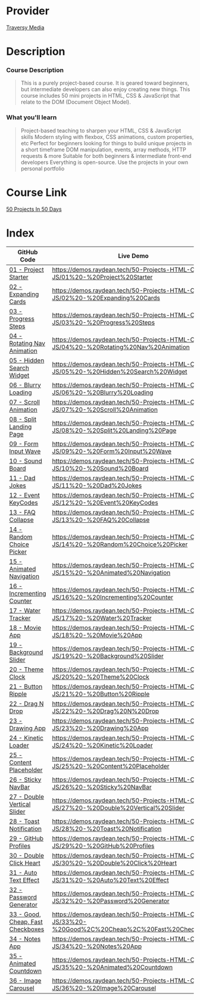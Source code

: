 # Provider

[Traversy Media](https://www.traversymedia.com/)

# Description

### Course Description

>This is a purely project-based course. It is geared toward beginners, but intermediate developers can also enjoy creating new things. This course includes 50 mini projects in HTML, CSS & JavaScript that relate to the DOM (Document Object Model).

### What you'll learn

> Project-based teaching to sharpen your HTML, CSS & JavaScript skills
Modern styling with flexbox, CSS animations, custom properties, etc
Perfect for beginners looking for things to build unique projects in a short timeframe
DOM manipulation, events, array methods, HTTP requests & more
Suitable for both beginners & intermediate front-end developers
Everything is open-source. Use the projects in your own personal portfolio

# Course Link

[50 Projects In 50 Days](https://www.traversymedia.com/50-Projects-In-50-Days)

# Index
GitHub Code | Live Demo |
| --- | --- |
[01 - Project Starter](01%20-%20Project%20Starter/) | https://demos.raydean.tech/50-Projects-HTML-CSS-JS/01%20-%20Project%20Starter |
[02 - Expanding Cards](02%20-%20Expanding%20Cards/) | https://demos.raydean.tech/50-Projects-HTML-CSS-JS/02%20-%20Expanding%20Cards |
[03 - Progress Steps](03%20-%20Progress%20Steps/) | https://demos.raydean.tech/50-Projects-HTML-CSS-JS/03%20-%20Progress%20Steps |
[04 - Rotating Nav Animation](04%20-%20Rotating%20Nav%20Animation/) | https://demos.raydean.tech/50-Projects-HTML-CSS-JS/04%20-%20Rotating%20Nav%20Animation |
[05 - Hidden Search Widget](05%20-%20Hidden%20Search%20Widget/) | https://demos.raydean.tech/50-Projects-HTML-CSS-JS/05%20-%20Hidden%20Search%20Widget |
[06 - Blurry Loading](06%20-%20Blurry%20Loading/) | https://demos.raydean.tech/50-Projects-HTML-CSS-JS/06%20-%20Blurry%20Loading |
[07 - Scroll Animation](07%20-%20Scroll%20Animation/) | https://demos.raydean.tech/50-Projects-HTML-CSS-JS/07%20-%20Scroll%20Animation |
[08 - Split Landing Page](08%20-%20Split%20Landing%20Page/) | https://demos.raydean.tech/50-Projects-HTML-CSS-JS/08%20-%20Split%20Landing%20Page |
[09 - Form Input Wave](09%20-%20Form%20Input%20Wave/) | https://demos.raydean.tech/50-Projects-HTML-CSS-JS/09%20-%20Form%20Input%20Wave |
[10 - Sound Board](10%20-%20Sound%20Board/) | https://demos.raydean.tech/50-Projects-HTML-CSS-JS/10%20-%20Sound%20Board |
[11 - Dad Jokes](11%20-%20Dad%20Jokes/) | https://demos.raydean.tech/50-Projects-HTML-CSS-JS/11%20-%20Dad%20Jokes |
[12 - Event KeyCodes](12%20-%20Event%20KeyCodes/) | https://demos.raydean.tech/50-Projects-HTML-CSS-JS/12%20-%20Event%20KeyCodes |
[13 - FAQ Collapse](13%20-%20FAQ%20Collapse/) | https://demos.raydean.tech/50-Projects-HTML-CSS-JS/13%20-%20FAQ%20Collapse |
[14 - Random Choice Picker](14%20-%20Random%20Choice%20Picker/) | https://demos.raydean.tech/50-Projects-HTML-CSS-JS/14%20-%20Random%20Choice%20Picker |
[15 - Animated Navigation](15%20-%20Animated%20Navigation/) | https://demos.raydean.tech/50-Projects-HTML-CSS-JS/15%20-%20Animated%20Navigation |
[16 - Incrementing Counter](16%20-%20Incrementing%20Counter/) | https://demos.raydean.tech/50-Projects-HTML-CSS-JS/16%20-%20Incrementing%20Counter |
[17 - Water Tracker](17%20-%20Water%20Tracker/) | https://demos.raydean.tech/50-Projects-HTML-CSS-JS/17%20-%20Water%20Tracker |
[18 - Movie App](18%20-%20Movie%20App/) | https://demos.raydean.tech/50-Projects-HTML-CSS-JS/18%20-%20Movie%20App |
[19 - Background Slider](19%20-%20Background%20Slider/) | https://demos.raydean.tech/50-Projects-HTML-CSS-JS/19%20-%20Background%20Slider |
[20 - Theme Clock](20%20-%20Theme%20Clock/) | https://demos.raydean.tech/50-Projects-HTML-CSS-JS/20%20-%20Theme%20Clock |
[21 - Button Ripple](21%20-%20Button%20Ripple/) | https://demos.raydean.tech/50-Projects-HTML-CSS-JS/21%20-%20Button%20Ripple |
[22 - Drag N Drop](22%20-%20Drag%20N%20Drop/) | https://demos.raydean.tech/50-Projects-HTML-CSS-JS/22%20-%20Drag%20N%20Drop |
[23 - Drawing App](23%20-%20Drawing%20App/) | https://demos.raydean.tech/50-Projects-HTML-CSS-JS/23%20-%20Drawing%20App |
[24 - Kinetic Loader](24%20-%20Kinetic%20Loader/) | https://demos.raydean.tech/50-Projects-HTML-CSS-JS/24%20-%20Kinetic%20Loader |
[25 - Content Placeholder](25%20-%20Content%20Placeholder/) | https://demos.raydean.tech/50-Projects-HTML-CSS-JS/25%20-%20Content%20Placeholder |
[26 - Sticky NavBar](26%20-%20Sticky%20NavBar/) | https://demos.raydean.tech/50-Projects-HTML-CSS-JS/26%20-%20Sticky%20NavBar |
[27 - Double Vertical Slider](27%20-%20Double%20Vertical%20Slider/) | https://demos.raydean.tech/50-Projects-HTML-CSS-JS/27%20-%20Double%20Vertical%20Slider |
[28 - Toast Notification](28%20-%20Toast%20Notification/) | https://demos.raydean.tech/50-Projects-HTML-CSS-JS/28%20-%20Toast%20Notification |
[29 - GitHub Profiles](29%20-%20GitHub%20Profiles/) | https://demos.raydean.tech/50-Projects-HTML-CSS-JS/29%20-%20GitHub%20Profiles |
[30 - Double Click Heart](30%20-%20Double%20Click%20Heart/) | https://demos.raydean.tech/50-Projects-HTML-CSS-JS/30%20-%20Double%20Click%20Heart |
[31 - Auto Text Effect](31%20-%20Auto%20Text%20Effect/) | https://demos.raydean.tech/50-Projects-HTML-CSS-JS/31%20-%20Auto%20Text%20Effect |
[32 - Password Generator](32%20-%20Password%20Generator/) | https://demos.raydean.tech/50-Projects-HTML-CSS-JS/32%20-%20Password%20Generator |
[33 - Good, Cheap, Fast Checkboxes](33%20-%20Good%2C%20Cheap%2C%20Fast%20Checkboxes/) | https://demos.raydean.tech/50-Projects-HTML-CSS-JS/33%20-%20Good%2C%20Cheap%2C%20Fast%20Checkboxes |
[34 - Notes App](34%20-%20Notes%20App/) | https://demos.raydean.tech/50-Projects-HTML-CSS-JS/34%20-%20Notes%20App |
[35 - Animated Countdown](35%20-%20Animated%20Countdown/) | https://demos.raydean.tech/50-Projects-HTML-CSS-JS/35%20-%20Animated%20Countdown |
[36 - Image Carousel](36%20-%20Image%20Carousel/) | https://demos.raydean.tech/50-Projects-HTML-CSS-JS/36%20-%20Image%20Carousel |
